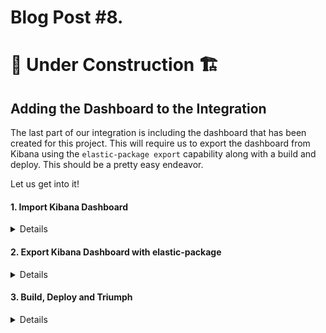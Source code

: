 # Blog Post #8.
# 🚧 Under Construction 🏗️
## Adding the Dashboard to the Integration

The last part of our integration is including the dashboard that has been created for this project. This will require us to export the
dashboard from Kibana using the `elastic-package export` capability along with a build and deploy. This should be a pretty easy endeavor.

Let us get into it!

#### 1. Import Kibana Dashboard
<details>

We will start by importing the dashboard called `Feed Analysis - Integration.ndjson` found [here]() into Kibana.

I have detailed this process in Blog Post #1 in the [Import Kibana Dashboard Section](https://github.com/nicpenning/Elasti-daddy/blob/main/Blog%20Posts/Blog%20Post%20%231.%20Data%20Ingest.md#12-import-kibana-dashboard). The same steps still apply here.

Once the dashboard is imported, move on to the next step to export it.

</details>

#### 2. Export Kibana Dashboard with elastic-package
<details>

Now is the time to export the dashboard by running the `elastic-package export dashboards` command.

⚠️ Note: You may get an error if this is the first time running this command. It will look like something like this:

```bash
napsta@el33t-b00k-1:~/GitHub/Elasti-daddy/Integration/elasti_daddy$ elastic-package export dashboards
Export Kibana dashboards
Error: can't create Kibana client: undefined environment variable: ELASTIC_PACKAGE_KIBANA_HOST. If you have started the Elastic stack using the elastic-package tool, please load stack environment variables using 'eval "$(elastic-package stack shellinit)"' or set their values manually
```

To correct this, we simply run the command `'eval "$(elastic-package stack shellinit)"` which is stated in the error output like so:

```bash
napsta@el33t-b00k-1:~/GitHub/Elasti-daddy/Integration/elasti_daddy$ eval "$(elastic-package stack shellinit)"
Detected shell: bash
```

Now, let us try our export again:

```bash
napsta@el33t-b00k-1:~/GitHub/Elasti-daddy/Integration/elasti_daddy$ elastic-package export dashboards
Export Kibana dashboards
? Which dashboards would you like to export?  [Use arrows to move, space to select, <right> to all, <left> to none, type to filter]
> [ ]  [Elastic Agent] Agent Info (ID: elastic_agent-0600ffa0-6b5e-11ed-98de-67bdecd21824)
  [ ]  [Elastic Agent] Agent metrics (ID: elastic_agent-f47f18cc-9c7d-4278-b2ea-a6dee816d395)
  [ ]  [Elastic Agent] CloudWatch Input Metrics (ID: elastic_agent-a7b5e7a0-cd44-11ed-869d-e7dc1b551cd2)
  [ ]  [Elastic Agent] Input Metrics (ID: elastic_agent-a8192f90-cd3f-11ed-869d-e7dc1b551cd2)
  [ ]  [Elastic Agent] Integrations (ID: elastic_agent-1a4e7280-6b5e-11ed-98de-67bdecd21824)
  [ ]  [Elastic Agent] Overview (ID: elastic_agent-a148dc70-6b3c-11ed-98de-67bdecd21824)
  [ ]  [Elastic Agent] S3 Input Metrics (ID: elastic_agent-77cdb1c0-cd45-11ed-869d-e7dc1b551cd2)
  [ ]  [Elastic Agent] TCP Input Metrics (ID: elastic_agent-7d110ba0-cd45-11ed-869d-e7dc1b551cd2)
  [ ]  [Elastic Agent] UDP Input Metrics (ID: elastic_agent-87ad4330-cd45-11ed-869d-e7dc1b551cd2)
  [ ]  [Elastic Agent] Winlog Input Metrics (ID: elastic_agent-1badd650-d136-11ed-b85f-4be0157fc90c)
  [ ]  [Logs System] New users and groups (ID: system-0d3f2380-fa78-11e6-ae9b-81e5311e8cab)
  [ ]  [Logs System] SSH login attempts (ID: system-5517a150-f9ce-11e6-8115-a7c18106d86a)
  [ ]  [Logs System] Sudo commands (ID: system-277876d0-fa2c-11e6-bbd3-29c986c96e5a)
  [ ]  [Logs System] Syslog dashboard (ID: system-Logs-syslog-dashboard)
  [ ]  [Metrics System] Host overview (ID: system-79ffd6e0-faa0-11e6-947f-177f697178b8)
  [ ]  [Metrics System] Overview (ID: system-Metrics-system-overview)
  [ ]  [System Windows Security] Failed and Blocked Accounts (ID: system-d401ef40-a7d5-11e9-a422-d144027429da)
  [ ]  [System Windows Security] Group Management Events (ID: system-bb858830-f412-11e9-8405-516218e3d268)
  [ ]  [System Windows Security] User Logons (ID: system-bae11b00-9bfc-11ea-87e4-49f31ec44891)
  [ ]  [System Windows Security] User Management Events (ID: system-71f720f0-ff18-11e9-8405-516218e3d268)
  [ ]  [System] Windows Overview (ID: system-Windows-Dashboard)
  [ ]  Feed Analysis (ID: 4b9253d0-0aea-11ee-8c83-cf257c04c6b8)
```

Now we are presented with a list of dashboards found in Kibana for export. Use the arrow keys to select the `Feed Analysis` dashboard
byt hitting space bar to select it and hit enter to move on.

```bash
napsta@el33t-b00k-1:~/GitHub/Elasti-daddy/Integration/elasti_daddy$ elastic-package export dashboards
Export Kibana dashboards
? Which dashboards would you like to export?  [Use arrows to move, space to select, <right> to all, <left> to none, type to filter]
...snipped for breveity...
> [x]  Feed Analysis (ID: 4b9253d0-0aea-11ee-8c83-cf257c04c6b8)
```

IF successful, you should see this output:

```bash
napsta@el33t-b00k-1:~/GitHub/Elasti-daddy/Integration/elasti_daddy$ elastic-package export dashboards
Export Kibana dashboards
? Which dashboards would you like to export? Feed Analysis (ID: 4b9253d0-0aea-11ee-8c83-cf257c04c6b8)
Done
```

When this command is executed, the tool will export the dashbaord as a `JSON` file in a new `kibana\dashboard` directory that was created:

```bash
napsta@el33t-b00k-1:~/GitHub/Elasti-daddy/Integration/elasti_daddy$ ls
LICENSE.txt  _dev  changelog.yml  data_stream  docs  img  kibana  manifest.yml
napsta@el33t-b00k-1:~/GitHub/Elasti-daddy/Integration/elasti_daddy$ cd kibana/
napsta@el33t-b00k-1:~/GitHub/Elasti-daddy/Integration/elasti_daddy/kibana$ ls
dashboard
napsta@el33t-b00k-1:~/GitHub/Elasti-daddy/Integration/elasti_daddy/kibana$ cd dashboard/
napsta@el33t-b00k-1:~/GitHub/Elasti-daddy/Integration/elasti_daddy/kibana/dashboard$ ls
elasti_daddy-4b9253d0-0aea-11ee-8c83-cf257c04c6b8.json
```

Now we can move on to build and deploy the package to see if the dashboard is now included in the integration.

</details>


#### 3. Build, Deploy and Triumph
<details>

Finally, let us build and deploy the integration to see if the Dashboard will show up as an asset in Kibana:

```bash
napsta@el33t-b00k-1:~/GitHub/Elasti-daddy/Integration/elasti_daddy/kibana/dashboard$ elastic-package build
Build the package
README.md file rendered: /home/napsta/GitHub/Elasti-daddy/Integration/elasti_daddy/docs/README.md
Package built: /home/napsta/GitHub/Elasti-daddy/build/packages/elasti_daddy-0.0.1.zip
Done
napsta@el33t-b00k-1:~/GitHub/Elasti-daddy/Integration/elasti_daddy/kibana/dashboard$ elastic-package stack up -v -d --services package-registry
...sniped for brevity...

```

Excellent! It appears that our dashboard is showing up in the integration now!

![image](https://github.com/nicpenning/Elasti-daddy/assets/5582679/92a992ca-2c4e-4186-b7f3-5f522c7c3ff1)

The final check is to make sure that the integration actually works. 

![image](https://github.com/nicpenning/Elasti-daddy/assets/5582679/66246134-aa1f-417b-be34-e2d365fdde94)

Take notice that when we go to install, it shows 2 assets (This is likely the ingest pipeine and our new dashboard we bundled with the integration).

![image](https://github.com/nicpenning/Elasti-daddy/assets/5582679/15ee17b4-0fa9-4db8-9945-7f3f157d762d)



</details>

